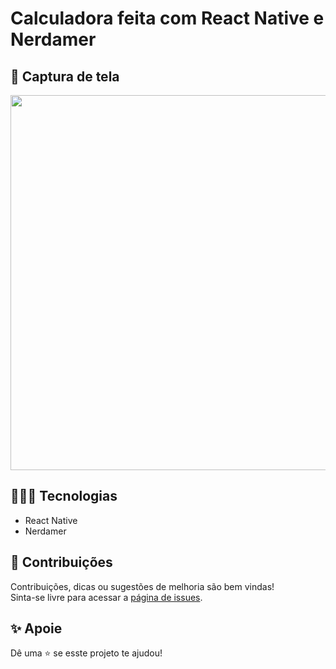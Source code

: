 # Calculadora feita com React Native e Nerdamer

## 📸 Captura de tela

<img src="https://user-images.githubusercontent.com/115879524/226935346-64b81d74-7235-4921-a96b-d8e54e1a9cb6.jpg" width="600" />

## 👨🏻‍💻 Tecnologias

* React Native
* Nerdamer

## 🤝 Contribuições

Contribuições, dicas ou sugestões de melhoria são bem vindas!<br/>
Sinta-se livre para acessar a [página de issues](../../issues).

## ✨ Apoie

Dê uma ⭐️ se esste projeto te ajudou!
